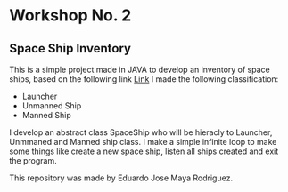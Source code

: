 # Workshop No. 2
## Space Ship Inventory
This is a simple project made in JAVA to develop an inventory of space ships, based on the following link [Link](https://moaramore.com/2016/05/14/clasificacion-de-las-naves-espaciales/)
I made the following classification:
- Launcher
- Unmanned Ship
- Manned Ship

I develop an abstract class SpaceShip who will be hieracly to Launcher, Unmmaned and Manned ship class. I make a simple infinite loop to make some things like create a new space ship, listen all ships created and exit the program.

This repository was made by Eduardo Jose Maya Rodriguez.
